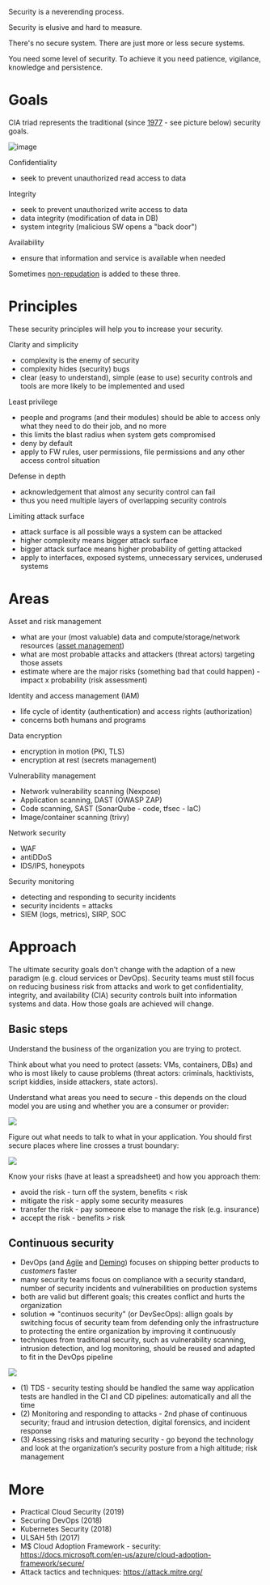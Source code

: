 Security is a neverending process.

Security is elusive and hard to measure.

There's no secure system. There are just more or less secure systems.

You need some level of security. To achieve it you need patience, vigilance, knowledge and persistence.

# Goals

CIA triad represents the traditional (since [1977](https://nvlpubs.nist.gov/nistpubs/Legacy/SP/nbsspecialpublication500-19.pdf) - see picture below) security goals.

![image](https://user-images.githubusercontent.com/1047259/148757897-f51c3d58-8f26-46d8-973b-854ae47d84d4.png)

Confidentiality

* seek to prevent unauthorized read access to data

Integrity

* seek to prevent unauthorized write access to data
* data integrity (modification of data in DB)
* system integrity (malicious SW opens a "back door")
 
Availability

* ensure that information and service is available when needed

Sometimes [non-repudation](https://en.wikipedia.org/wiki/Non-repudiation) is added to these three.

# Principles

These security principles will help you to increase your security.

Clarity and simplicity

* complexity is the enemy of security
* complexity hides (security) bugs
* clear (easy to understand), simple (ease to use) security controls and tools are more likely to be implemented and used

Least privilege

* people and programs (and their modules) should be able to access only what they need to do their job, and no more
* this limits the blast radius when system gets compromised 
* deny by default
* apply to FW rules, user permissions, file permissions and any other access control situation

Defense in depth

* acknowledgement that almost any security control can fail
* thus you need multiple layers of overlapping security controls

Limiting attack surface

* attack surface is all possible ways a system can be attacked
* higher complexity means bigger attack surface
* bigger attack surface means higher probability of getting attacked
* apply to interfaces, exposed systems, unnecessary services, underused systems

# Areas

Asset and risk management

* what are your (most valuable) data and compute/storage/network resources ([asset management](https://danielmiessler.com/blog/continuous-asset-management-security/))
* what are most probable attacks and attackers (threat actors) targeting those assets
* estimate where are the major risks (something bad that could happen) - impact x probability (risk assessment)

Identity and access management (IAM)

* life cycle of identity (authentication) and access rights (authorization)
* concerns both humans and programs

Data encryption

* encryption in motion (PKI, TLS)
* encryption at rest (secrets management)

Vulnerability management

* Network vulnerability scanning (Nexpose)
* Application scanning, DAST (OWASP ZAP)
* Code scanning, SAST (SonarQube - code, tfsec - IaC)
* Image/container scanning (trivy)

Network security

* WAF
* antiDDoS
* IDS/IPS, honeypots

Security monitoring

* detecting and responding to security incidents
* security incidents = attacks
* SIEM (logs, metrics), SIRP, SOC

# Approach

The ultimate security goals don't change with the adaption of a new paradigm (e.g. cloud services or DevOps). Security teams must still focus on reducing business risk from attacks and work to get confidentiality, integrity, and availability (CIA) security controls built into information systems and data. How those goals are achieved will change.

## Basic steps

Understand the business of the organization you are trying to protect.

Think about what you need to protect (assets: VMs, containers, DBs) and who is most likely to cause problems (threat actors: criminals, hacktivists, script kiddies, inside attackers, state actors).

Understand what areas you need to secure - this depends on the cloud model you are using and whether you are a consumer or provider:

<img src="https://user-images.githubusercontent.com/1047259/138699080-24091008-c78f-48c1-bcc9-e9ac6afd0f8d.png" style="max-width:100%;height:auto;"> 

Figure out what needs to talk to what in your application. You should first secure places where line crosses a trust boundary:

<img src="https://user-images.githubusercontent.com/1047259/138698724-4a6ecae8-fe54-4d45-b7a8-3b35dfab50e1.png" style="max-width:100%;height:auto;"> 

Know your risks (have at least a spreadsheet) and how you approach them:

* avoid the risk - turn off the system, benefits < risk
* mitigate the risk - apply some security measures
* transfer the risk - pay someone else to manage the risk (e.g. insurance)
* accept the risk - benefits > risk

## Continuous security

* DevOps (and [Agile](http://agilemanifesto.org/) and [Deming](https://deming.org/explore/fourteen-points)) focuses on shipping better products to *customers* faster
* many security teams focus on compliance with a security standard, number of security incidents and vulnerabilities on production systems
* both are valid but different goals; this creates conflict and hurts the organization
* solution => "continuos security" (or DevSecOps): allign goals by switching focus of security team from defending only the infrastructure to protecting the entire organization by improving it continuously
* techniques from traditional security, such as vulnerability scanning, intrusion detection, and log monitoring, should be reused and adapted to fit in the DevOps pipeline

<img src="https://user-images.githubusercontent.com/1047259/141968423-133c5f24-6c1e-4eaf-89e0-167fae88c31e.png" style="max-width:100%;height:auto;"> 

* (1) TDS - security testing should be handled the same way application tests are handled in the CI and CD pipelines: automatically and all the time
* (2) Monitoring and responding to attacks - 2nd phase of continuous security; fraud and intrusion detection, digital forensics, and incident response
* (3) Assessing risks and maturing security - go beyond the technology and look at the organization’s security posture from a high altitude; risk management

# More

* Practical Cloud Security (2019)
* Securing DevOps (2018)
* Kubernetes Security (2018)
* ULSAH 5th (2017)
* M$ Cloud Adoption Framework - security: https://docs.microsoft.com/en-us/azure/cloud-adoption-framework/secure/
* Attack tactics and techniques: https://attack.mitre.org/
